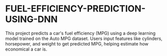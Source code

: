 # FUEL-EFFICIENCY-PREDICTION-USING-DNN
This project predicts a car's fuel efficiency (MPG) using a deep learning model trained on the Auto MPG dataset. Users input features like cylinders, horsepower, and weight to get predicted MPG, helping estimate how economical a car is.
